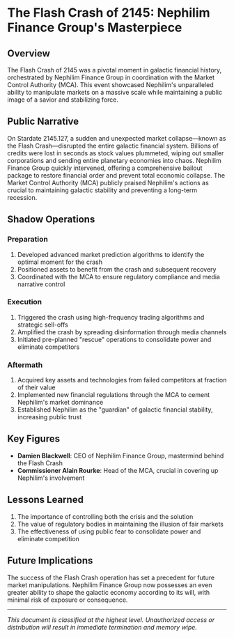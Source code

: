 # The Flash Crash of 2145: Nephilim Finance Group's Masterpiece

## Overview

The Flash Crash of 2145 was a pivotal moment in galactic financial history, orchestrated by Nephilim Finance Group in coordination with the Market Control Authority (MCA). This event showcased Nephilim's unparalleled ability to manipulate markets on a massive scale while maintaining a public image of a savior and stabilizing force.

## Public Narrative

On Stardate 2145.127, a sudden and unexpected market collapse—known as the Flash Crash—disrupted the entire galactic financial system. Billions of credits were lost in seconds as stock values plummeted, wiping out smaller corporations and sending entire planetary economies into chaos. Nephilim Finance Group quickly intervened, offering a comprehensive bailout package to restore financial order and prevent total economic collapse. The Market Control Authority (MCA) publicly praised Nephilim's actions as crucial to maintaining galactic stability and preventing a long-term recession.

## Shadow Operations

### Preparation

1. Developed advanced market prediction algorithms to identify the optimal moment for the crash
2. Positioned assets to benefit from the crash and subsequent recovery
3. Coordinated with the MCA to ensure regulatory compliance and media narrative control

### Execution

1. Triggered the crash using high-frequency trading algorithms and strategic sell-offs
2. Amplified the crash by spreading disinformation through media channels
3. Initiated pre-planned "rescue" operations to consolidate power and eliminate competitors

### Aftermath

1. Acquired key assets and technologies from failed competitors at fraction of their value
2. Implemented new financial regulations through the MCA to cement Nephilim's market dominance
3. Established Nephilim as the "guardian" of galactic financial stability, increasing public trust

## Key Figures

- **Damien Blackwell**: CEO of Nephilim Finance Group, mastermind behind the Flash Crash
- **Commissioner Alain Rourke**: Head of the MCA, crucial in covering up Nephilim's involvement

## Lessons Learned

1. The importance of controlling both the crisis and the solution
2. The value of regulatory bodies in maintaining the illusion of fair markets
3. The effectiveness of using public fear to consolidate power and eliminate competition

## Future Implications

The success of the Flash Crash operation has set a precedent for future market manipulations. Nephilim Finance Group now possesses an even greater ability to shape the galactic economy according to its will, with minimal risk of exposure or consequence.

---

*This document is classified at the highest level. Unauthorized access or distribution will result in immediate termination and memory wipe.*